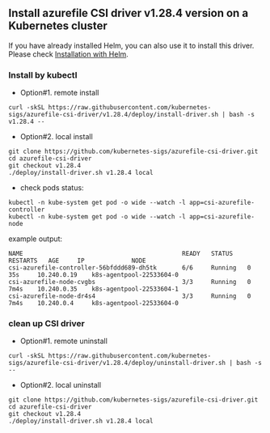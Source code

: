 ## Install azurefile CSI driver v1.28.4 version on a Kubernetes cluster
If you have already installed Helm, you can also use it to install this driver. Please check [Installation with Helm](../charts/README.md).

### Install by kubectl
 - Option#1. remote install
```console
curl -skSL https://raw.githubusercontent.com/kubernetes-sigs/azurefile-csi-driver/v1.28.4/deploy/install-driver.sh | bash -s v1.28.4 --
```

 - Option#2. local install
```console
git clone https://github.com/kubernetes-sigs/azurefile-csi-driver.git
cd azurefile-csi-driver
git checkout v1.28.4
./deploy/install-driver.sh v1.28.4 local
```

 - check pods status:
```console
kubectl -n kube-system get pod -o wide --watch -l app=csi-azurefile-controller
kubectl -n kube-system get pod -o wide --watch -l app=csi-azurefile-node
```

example output:

```
NAME                                            READY   STATUS    RESTARTS   AGE     IP             NODE
csi-azurefile-controller-56bfddd689-dh5tk       6/6     Running   0          35s     10.240.0.19    k8s-agentpool-22533604-0
csi-azurefile-node-cvgbs                        3/3     Running   0          7m4s    10.240.0.35    k8s-agentpool-22533604-1
csi-azurefile-node-dr4s4                        3/3     Running   0          7m4s    10.240.0.4     k8s-agentpool-22533604-0
```

### clean up CSI driver
 - Option#1. remote uninstall
```console
curl -skSL https://raw.githubusercontent.com/kubernetes-sigs/azurefile-csi-driver/v1.28.4/deploy/uninstall-driver.sh | bash -s --
```

 - Option#2. local uninstall
```console
git clone https://github.com/kubernetes-sigs/azurefile-csi-driver.git
cd azurefile-csi-driver
git checkout v1.28.4
./deploy/install-driver.sh v1.28.4 local
```
